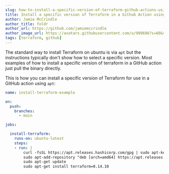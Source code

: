 ```yaml
---
slug: how-to-install-a-specific-version-of-terraform-github-actions-using-apt-get
title: Install a specific version of Terraform in a Github Action using apt
author: Jamie McCrindle
author_title: foldr
author_url: https://github.com/jamiemccrindle
author_image_url: https://avatars.githubusercontent.com/u/909696?s=60&v=4
tags: [terraform, github]
---
```


The standard way to install Terraform on ubuntu is via `apt` but the instructions typically don't show how to
select a specific version. Most examples of how to install a specific version of terraform in a GitHub action
just pull the binary directly.

This is how you can install a specific version of Terraform for use in a GitHub action using `apt`:

```yaml
name: install-terraform-example

on:
  push:
    branches:
      - main

jobs:

  install-terraform:
    runs-on: ubuntu-latest
    steps:
    - run: |
        curl -fsSL https://apt.releases.hashicorp.com/gpg | sudo apt-key add -
        sudo apt-add-repository "deb [arch=amd64] https://apt.releases.hashicorp.com $(lsb_release -cs) main"
        sudo apt-get update
        sudo apt-get install terraform=0.14.10
```